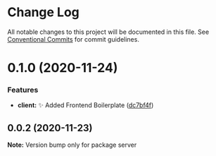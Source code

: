 # Change Log

All notable changes to this project will be documented in this file.
See [Conventional Commits](https://conventionalcommits.org) for commit guidelines.

# 0.1.0 (2020-11-24)


### Features

* **client:** :sparkles: Added Frontend Boilerplate ([dc7bf4f](https://github.com/Sparklytical/Fullstack-Boilerplate/commit/dc7bf4fbaae274213fd9a5502f8e7a6aa567edb9))





## 0.0.2 (2020-11-23)

**Note:** Version bump only for package server
